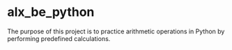# alx_be_python
The purpose of this project is to practice arithmetic operations in Python by performing predefined calculations.
